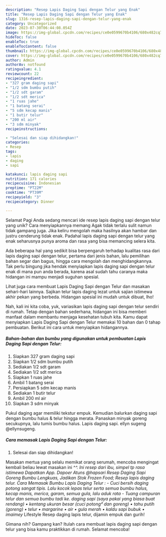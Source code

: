 ```yaml
---
description: "Resep Lapis Daging Sapi dengan Telur yang Enak"
title: "Resep Lapis Daging Sapi dengan Telur yang Enak"
slug: 1316-resep-lapis-daging-sapi-dengan-telur-yang-enak
category: Uncategorized
date: 2023-07-30T06:44:08.054Z
image: https://img-global.cpcdn.com/recipes/ce0e0599670b4106/680x482cq70/lapis-daging-sapi-dengan-telur-foto-resep-utama.jpg
hideToc: false
enableToc: true
enableTocContent: false
thumbnail: https://img-global.cpcdn.com/recipes/ce0e0599670b4106/680x482cq70/lapis-daging-sapi-dengan-telur-foto-resep-utama.jpg
cover: https://img-global.cpcdn.com/recipes/ce0e0599670b4106/680x482cq70/lapis-daging-sapi-dengan-telur-foto-resep-utama.jpg
author: Admin
authorAv: notfound
ratingvalue: 4.1
reviewcount: 22
recipeingredient:
- "327 gram daging sapi"
- "1/2 sdm bumbu putih"
- "1/2 sdt garam"
- "1/2 sdt merica"
- "1 ruas jahe"
- "1 batang serai"
- "5 sdm kecap manis"
- "1 butir telur"
- "200 ml air"
- "3 sdm minyak"
recipeinstructions:

- "Selesai dan siap dihidangkan!"
categories:
- Resep
tags:
- lapis
- daging
- sapi

katakunci: lapis daging sapi 
nutrition: 171 calories
recipecuisine: Indonesian
preptime: "PT22M"
cooktime: "PT39M"
recipeyield: "3"
recipecategory: Dinner

---
```



Selamat Pagi Anda sedang mencari ide resep lapis daging sapi dengan telur yang unik? Cara menyiapkannya memang Agak tidak terlalu sulit namun tidak gampang juga. Jika keliru mengolah maka hasilnya akan hambar dan justru cenderung tidak enak. Padahal lapis daging sapi dengan telur yang enak seharusnya punya aroma dan rasa yang bisa memancing selera kita.


Ada beberapa hal yang sedikit bisa berpengaruh terhadap kualitas rasa dari lapis daging sapi dengan telur, pertama dari jenis bahan, lalu pemilihan bahan segar dan bagus, hingga cara mengolah dan menghidangkannya. Tak perlu bingung jika hendak menyiapkan lapis daging sapi dengan telur enak di mana pun anda berada, karena asal sudah tahu caranya maka hidangan ini mampu menjadi suguhan spesial.

Lihat juga cara membuat Lapis Daging Sapi dengan Telur dan masakan sehari-hari lainnya. Sajikan telur lapis daging lezat untuk sajian istimewa akhir pekan yang berbeda. Hidangan spesial ini mudah untuk dibuat, lho!


Nah, kali ini kita coba, yuk, variasikan lapis daging sapi dengan telur sendiri di rumah. Tetap dengan bahan sederhana, hidangan ini bisa memberi manfaat dalam membantu menjaga kesehatan tubuh kita. Kamu dapat menyiapkan Lapis Daging Sapi dengan Telur memakai 10 bahan dan 0 tahap pembuatan. Berikut ini cara untuk menyiapkan hidangannya.

<!--inarticleads1-->

##### Bahan-bahan dan bumbu yang digunakan untuk pembuatan Lapis Daging Sapi dengan Telur:

1. Siapkan 327 gram daging sapi
1. Siapkan 1/2 sdm bumbu putih
1. Sediakan 1/2 sdt garam
1. Sediakan 1/2 sdt merica
1. Siapkan 1 ruas jahe
1. Ambil 1 batang serai
1. Persiapkan 5 sdm kecap manis
1. Sediakan 1 butir telur
1. Ambil 200 ml air
1. Siapkan 3 sdm minyak


Pukul daging agar memiliki tekstur empuk. Kemudian balurkan daging sapi dengan bumbu halus &amp; telur hingga merata. Panaskan minyak goreng secukupnya, lalu tumis bumbu halus. Lapis daging sapi. ellyn sugeng @ellynsugeng. 

<!--inarticleads2-->

##### Cara memasak Lapis Daging Sapi dengan Telur:


1. Selesai dan siap dihidangkan!

Masakan mertua yang selalu memikat orang serumah, mencoba mengingat kembali beliau lewat masakan ini ^_^. Ini resep dari ibu, simpel tp rasa istimewa Dapatkan App. Dapoer Atuns @hapsari Resep Daging Sapi Goreng Bumbu Lengkuas, Jadikan Stok Frozen Food; Resep lapis daging telur. Cara Memasak Bumbu Lapis Daging Telur : - Cuci bersih daging potong sangat tipis. Lalu kocok lepas telur serta semua bumbu halus, kecap manis, merica, garam, semua gula, lalu aduk rata - Tuang campuran telur dan semua bumbu tadi ke. daging sapi (saya pakai yang biasa buat rendang) • kentang ukuran besar (cuci potong² dan goreng) • tahu putih (goreng) • telur • margarine • air • gula merah • kaldu sapi bubuk • imaimey_ Lifestyle Resep daging lapis telur, dijamin empuk dan gurih! 

Gimana nih? Gampang kan? Itulah cara membuat lapis daging sapi dengan telur yang bisa kamu praktikkan di rumah. Selamat mencoba!
